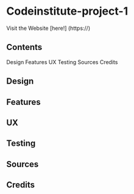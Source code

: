 # Codeinstitute-project-1

Visit the Website [here!] (https://)

## Contents
Design
Features
UX
Testing
Sources
Credits


## Design


## Features

## UX

## Testing

## Sources

## Credits